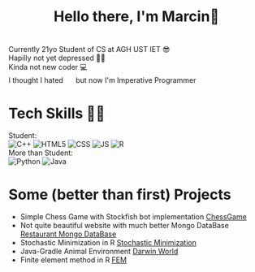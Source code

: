 <head>
  <link rel="stylesheet" type='text/css' href="https://cdn.jsdelivr.net/gh/devicons/devicon@latest/devicon.min.css" />

</head>

<body>
  
# <h1 align="center">**Hello there, I'm Marcin**:wave:<h1>  
  Currently 21yo Student of CS at AGH UST IET :sunglasses:  
  Hapilly not yet depressed 🤠🤠  
  Kinda not new coder :computer: <br>
  I thought I hated <img src="https://cdn.jsdelivr.net/gh/devicons/devicon@latest/icons/c/c-original.svg" height=17 width=17 /> but now I'm Imperative Programmer


# Tech Skills 👨‍💻
  Student: <br>
    ![C++](https://img.shields.io/badge/c++-%2300599C.svg?style=for-the-badge&logo=c%2B%2B&logoColor=white)
    ![HTML5](https://img.shields.io/badge/HTML5-E34F26?style=for-the-badge&logo=html5&logoColor=white)
    ![CSS](https://img.shields.io/badge/CSS3-1572B6?style=for-the-badge&logo=css3&logoColor=white)
    ![JS](https://img.shields.io/badge/JavaScript-323330?style=for-the-badge&logo=javascript&logoColor=F7DF1E)
    ![R](https://img.shields.io/badge/r-%23276DC3.svg?style=for-the-badge&logo=r&logoColor=white)<br>
  More than Student: <br>
    ![Python](https://img.shields.io/badge/Python-3776AB?style=for-the-badge&logo=python&logoColor=FFD43B)
    ![Java](https://img.shields.io/badge/Java-ED8B00?style=for-the-badge&logo=openjdk&logoColor=white)
  

# Some (better than first) Projects 

- Simple Chess Game with Stockfish bot implementation [ChessGame](https://github.com/Fisieekk/ChessGame) <br>
- Not quite beautiful website with much better Mongo DataBase [Restaurant Mongo DataBase](https://github.com/Fisieekk/Restaurant_Mongo_DataBase)
- Stochastic Minimization in R [Stochastic Minimization](https://github.com/Fisieekk/Stochastic_Minimization)
- Java-Gradle Animal Environment [Darwin World](https://github.com/Fisieekk/Java_Gradle_Environment-Darwin_World)
- Finite element method in R [FEM](https://github.com/Fisieekk/FEM_Differential_calculus-R)

</body>
